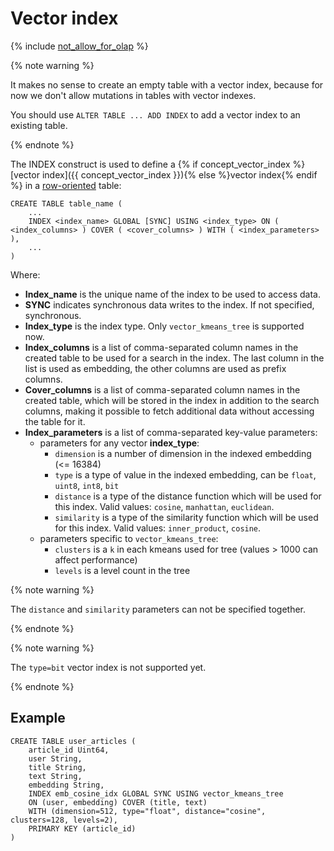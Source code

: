 # Vector index

{% include [not_allow_for_olap](../../../../_includes/not_allow_for_olap_note.md) %}

{% note warning %}

It makes no sense to create an empty table with a vector index, because for now we don't allow mutations in tables with vector indexes.

You should use `ALTER TABLE ... ADD INDEX` to add a vector index to an existing table.

{% endnote %}

The INDEX construct is used to define a {% if concept_vector_index %}[vector index]({{ concept_vector_index }}){% else %}vector index{% endif %} in a [row-oriented](../../../../concepts/datamodel/table.md#row-oriented-tables) table:

```yql
CREATE TABLE table_name (
    ...
    INDEX <index_name> GLOBAL [SYNC] USING <index_type> ON ( <index_columns> ) COVER ( <cover_columns> ) WITH ( <index_parameters> ),
    ...
)
```

Where:

* **Index_name** is the unique name of the index to be used to access data.
* **SYNC** indicates synchronous data writes to the index. If not specified, synchronous.
* **Index_type** is the index type. Only `vector_kmeans_tree` is supported now.
* **Index_columns** is a list of comma-separated column names in the created table to be used for a search in the index. The last column in the list is used as embedding, the other columns are used as prefix columns.
* **Cover_columns** is a list of comma-separated column names in the created table, which will be stored in the index in addition to the search columns, making it possible to fetch additional data without accessing the table for it.
* **Index_parameters** is a list of comma-separated key-value parameters:
    * parameters for any vector **index_type**:
        * `dimension` is a number of dimension in the indexed embedding (<= 16384)
        * `type` is a type of value in the indexed embedding, can be `float`, `uint8`, `int8`, `bit`
        * `distance` is a type of the distance function which will be used for this index. Valid values: `cosine`, `manhattan`, `euclidean`.
        * `similarity` is a type of the similarity function which will be used for this index. Valid values: `inner_product`, `cosine`.
    * parameters specific to `vector_kmeans_tree`:
        * `clusters` is a `k` in each kmeans used for tree (values > 1000 can affect performance)
        * `levels` is a level count in the tree


{% note warning %}

The `distance` and `similarity` parameters can not be specified together.

{% endnote %}


{% note warning %}

The `type=bit` vector index is not supported yet.

{% endnote %}

## Example

```yql
CREATE TABLE user_articles (
    article_id Uint64,
    user String,
    title String,
    text String,
    embedding String,
    INDEX emb_cosine_idx GLOBAL SYNC USING vector_kmeans_tree 
    ON (user, embedding) COVER (title, text) 
    WITH (dimension=512, type="float", distance="cosine", clusters=128, levels=2),
    PRIMARY KEY (article_id)
)
```
